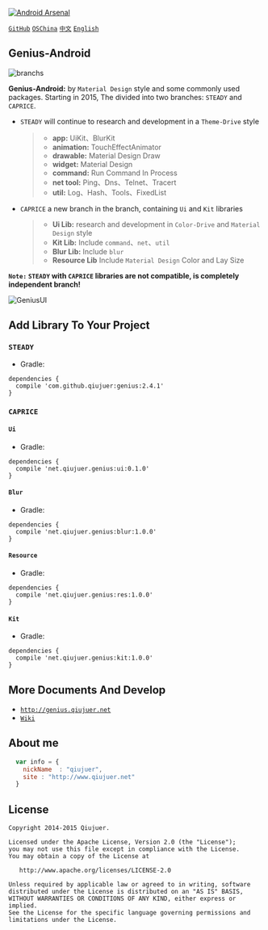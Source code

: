 ﻿[![Android Arsenal](https://img.shields.io/badge/Android%20Arsenal-Genius--Android-brightgreen.svg?style=flat)](https://android-arsenal.com/details/1/1463)

[`GitHub`](https://github.com/qiujuer/Genius-Android) [`OSChina`](http://git.oschina.net/qiujuer/Genius-Android) [`中文`](README-ZH.md) [`English`](README.md) 


## Genius-Android

![branchs](https://raw.githubusercontent.com/qiujuer/Genius-Android/resource/images/global/06C15426.png)

**Genius-Android:** by `Material Design` style and some commonly used packages.  Starting in 2015, The divided into two branches: `STEADY` and `CAPRICE`.
* `STEADY` will continue to research and development in a `Theme-Drive` style
	> *  **app:** UiKit、BlurKit
	> * **animation:** TouchEffectAnimator
	> * **drawable:** Material Design Draw
	> * **widget:** Material Design
	> * **command:** Run Command In Process
	> * **net tool:** Ping、Dns、Telnet、Tracert
	> * **util:** Log、Hash、Tools、FixedList
	
* `CAPRICE` a new branch in the branch, containing `Ui` and `Kit` libraries
	> * **Ui Lib:** research and development in `Color-Drive` and `Material Design` style
	> * **Kit Lib:** Include `command`、`net`、`util`
	> * **Blur Lib:** Include `blur`
  > * **Resource Lib** Include `Material Design` Color and Lay Size

**`Note:` `STEADY` with `CAPRICE` libraries are not compatible, is completely independent branch!**

![GeniusUI](https://raw.githubusercontent.com/qiujuer/Genius-Android/resource/images/second/172755E3.png)


## Add Library To Your Project

### `STEADY` 

*  Gradle:
```
dependencies {
  compile 'com.github.qiujuer:genius:2.4.1'
}
```


### `CAPRICE` 

#### `Ui`

*  Gradle:
```
dependencies {
  compile 'net.qiujuer.genius:ui:0.1.0'
}
```


#### `Blur`

*  Gradle:
```
dependencies {
  compile 'net.qiujuer.genius:blur:1.0.0'
}
```


#### `Resource`

*  Gradle:
```
dependencies {
  compile 'net.qiujuer.genius:res:1.0.0'
}
```


#### `Kit`

*  Gradle:
```
dependencies {
  compile 'net.qiujuer.genius:kit:1.0.0'
}
```


## More Documents And Develop

*  [`http://genius.qiujuer.net`](http://genius.qiujuer.net)
*  [`Wiki`](https://github.com/qiujuer/Genius-Android/wiki) 


## About me

```javascript
  var info = {
    nickName  : "qiujuer",
    site : "http://www.qiujuer.net"
  }
```


License
--------

    Copyright 2014-2015 Qiujuer.

    Licensed under the Apache License, Version 2.0 (the "License");
    you may not use this file except in compliance with the License.
    You may obtain a copy of the License at

       http://www.apache.org/licenses/LICENSE-2.0

    Unless required by applicable law or agreed to in writing, software
    distributed under the License is distributed on an "AS IS" BASIS,
    WITHOUT WARRANTIES OR CONDITIONS OF ANY KIND, either express or implied.
    See the License for the specific language governing permissions and
    limitations under the License.

